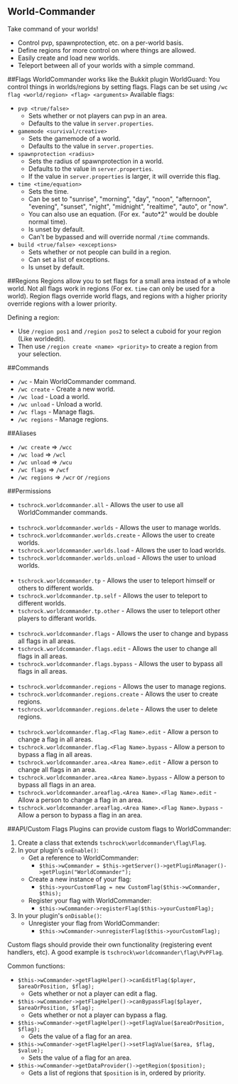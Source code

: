 World-Commander
---------------
Take command of your worlds!
 - Control pvp, spawnprotection, etc. on a per-world basis.
 - Define regions for more control on where things are allowed.
 - Easily create and load new worlds.
 - Teleport between all of your worlds with a simple command.

##Flags
WorldCommander works like the Bukkit plugin WorldGuard: You control things in worlds/regions by setting flags.
Flags can be set using `/wc flag <world/region> <flag> <arguments>`
Available flags:
 - `pvp <true/false>`
    - Sets whether or not players can pvp in an area. 
    - Defaults to the value in `server.properties`.
 - `gamemode <survival/creative>`
    - Sets the gamemode of a world.
    - Defaults to the value in `server.properties`.
 - `spawnprotection <radius>`
    - Sets the radius of spawnprotection in a world.
    - Defaults to the value in `server.properties`.
    - If the value in `server.properties` is larger, it will override this flag.
 - `time <time/equation>`
    - Sets the time.
    - Can be set to "sunrise", "morning", "day", "noon", "afternoon", "evening", "sunset", "night", "midnight", "realtime", "auto", or "now".
    - You can also use an equation. (For ex. "auto*2" would be double normal time).
    - Is unset by default.
    - Can't be bypassed and will override normal `/time` commands.
 - `build <true/false> <exceptions>`
    - Sets whether or not people can build in a region.
    - Can set a list of exceptions.
    - Is unset by default.

##Regions
Regions allow you to set flags for a small area instead of a whole world. Not all flags work in regions (For ex. `time` can only be used for a world). Region flags override world flags, and regions with a higher priority override regions with a lower priority.

Defining a region:
 - Use `/region pos1` and `/region pos2` to select a cuboid for your region (Like worldedit).
 - Then use `/region create <name> <priority>` to create a region from your selection. 

##Commands
 - `/wc` - Main WorldCommander command.
 - `/wc create` - Create a new world.
 - `/wc load` - Load a world.
 - `/wc unload` - Unload a world.
 - `/wc flags` - Manage flags.
 - `/wc regions` - Manage regions.

##Aliases
 - `/wc create` => `/wcc`
 - `/wc load` => `/wcl`
 - `/wc unload` => `/wcu`
 - `/wc flags` => `/wcf`
 - `/wc regions` => `/wcr` or `/regions`

##Permissions

 - `tschrock.worldcommander.all` - Allows the user to use all WorldCommander commands.<br /><br />
 - `tschrock.worldcommander.worlds` - Allows the user to manage worlds.
 - `tschrock.worldcommander.worlds.create` - Allows the user to create worlds.
 - `tschrock.worldcommander.worlds.load` - Allows the user to load worlds.
 - `tschrock.worldcommander.worlds.unload` - Allows the user to unload worlds.<br /><br />
 - `tschrock.worldcommander.tp` - Allows the user to teleport himself or others to different worlds.
 - `tschrock.worldcommander.tp.self` - Allows the user to teleport to different worlds.
 - `tschrock.worldcommander.tp.other` - Allows the user to teleport other players to differant worlds.<br /><br />
 - `tschrock.worldcommander.flags` - Allows the user to change and bypass all flags in all areas.
 - `tschrock.worldcommander.flags.edit` - Allows the user to change all flags in all areas.
 - `tschrock.worldcommander.flags.bypass` - Allows the user to bypass all flags in all areas.<br /><br />
 - `tschrock.worldcommander.regions` - Allows the user to manage regions.
 - `tschrock.worldcommander.regions.create` - Allows the user to create regions.
 - `tschrock.worldcommander.regions.delete` - Allows the user to delete regions.<br /><br />
 - `tschrock.worldcommander.flag.<Flag Name>.edit` - Allow a person to change a flag in all areas.
 - `tschrock.worldcommander.flag.<Flag Name>.bypass` - Allow a person to bypass a flag in all areas.
 - `tschrock.worldcommander.area.<Area Name>.edit` - Allow a person to change all flags in an area.
 - `tschrock.worldcommander.area.<Area Name>.bypass` - Allow a person to bypass all flags in an area.
 - `tschrock.worldcommander.areaflag.<Area Name>.<Flag Name>.edit` - Allow a person to change a flag in an area.
 - `tschrock.worldcommander.areaflag.<Area Name>.<Flag Name>.bypass` - Allow a person to bypass a flag in an area.

##API/Custom Flags
Plugins can provide custom flags to WorldCommander:

1. Create a class that extends `tschrock\worldcommander\flag\Flag`.
2. In your plugin's `onEnable()`:
    - Get a reference to WorldCommander:
       - `$this->wCommander = $this->getServer()->getPluginManager()->getPlugin("WorldCommander");`
    - Create a new instance of your flag:
       - `$this->yourCustomFlag = new CustomFlag($this->wCommander, $this);` 
    - Register your flag with WorldCommander:
       - `$this->wCommander->registerFlag($this->yourCustomFlag);`
3. In your plugin's `onDisable()`:
    - Unregister your flag from WorldCommander:
       - `$this->wCommander->unregisterFlag($this->yourCustomFlag);`

Custom flags should provide their own functionality (registering event handlers, etc). A good example is `tschrock\worldcommander\flag\PvPFlag`.

Common functions:
 - `$this->wCommander->getFlagHelper()->canEditFlag($player, $areaOrPosition, $flag);`
    - Gets whether or not a player can edit a flag.
 - `$this->wCommander->getFlagHelper()->canBypassFlag($player, $areaOrPosition, $flag);`
    - Gets whether or not a player can bypass a flag.
 - `$this->wCommander->getFlagHelper()->getFlagValue($areaOrPosition, $flag);`
    - Gets the value of a flag for an area.
 - `$this->wCommander->getFlagHelper()->setFlagValue($area, $flag, $value);`
    - Sets the value of a flag for an area.
 - `$this->wCommander->getDataProvider()->getRegion($position);`
    - Gets a list of regions that `$position` is in, ordered by priority.